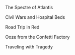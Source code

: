 The Spectre of Atlantis

Civil Wars and Hospital Beds

Road Trip in Red

Ooze from the Confetti Factory

Traveling with Tragedy  

